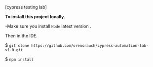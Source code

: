 [cypress testing lab]

**To install this project locally**.

-Make sure you install `Node` latest version .

Then in the IDE.

$ `git clone https://github.com/orensrauch/cypress-automation-lab-v1.0.git`

$ `npm install`